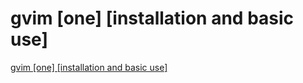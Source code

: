 # gvim [one] [installation and basic use]
[gvim [one] [installation and basic use]](https://aiwithcloud.com/2022/09/15/gvim_one_installation_and_basic_use/)